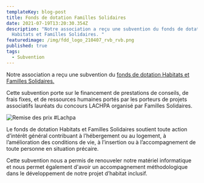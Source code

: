 ```yaml
---
templateKey: blog-post
title: Fonds de dotation Familles Solidaires
date: 2021-07-19T13:20:30.354Z
description: "Notre association a reçu une subvention du fonds de dotation
  Habitats et Familles Solidaires. "
featuredimage: /img/fdd_logo_210407_rvb_rvb.png
published: true
tags:
  - Subvention
---
```

Notre association a reçu une subvention du [fonds de dotation Habitats et Familles Solidaires. ](https://fonds-hfs.fr/)

Cette subvention porte sur le financement de prestations de conseils, de frais fixes, et de ressources humaines portés par les porteurs de projets associatifs lauréats du concours LACHPA organisé par Familles Solidaires.

![Remise des prix #Lachpa](/img/remise-des-prix2.jpg "Remise des prix #Lachpa")

Le fonds de dotation Habitats et Familles Solidaires soutient toute action d’intérêt général contribuant à l’hébergement ou au logement, à l’amélioration des conditions de vie, à l’insertion ou à l’accompagnement de toute personne en situation précaire.

Cette subvention nous a permis de renouveler notre matériel informatique et nous permet également d'avoir un accompagnement méthodologique dans le développement de notre projet d’habitat inclusif.